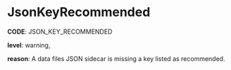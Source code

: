 # JsonKeyRecommended

**CODE**: JSON_KEY_RECOMMENDED

**level**: warning,

**reason**: A data files JSON sidecar is missing a key listed as recommended.